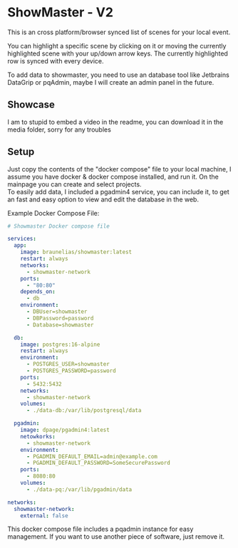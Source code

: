 # ShowMaster - V2

This is an cross platform/browser synced list of scenes for your local event.  
  
You can highlight a specific scene by clicking on it or moving the currently highlighted scene with your up/down arrow keys. 
The currently highlighted row is synced with every device.  


To add data to showmaster, you need to use an database tool like Jetbrains DataGrip or pqAdmin, maybe I will create an admin panel in the future. 

## Showcase
I am to stupid to embed a video in the readme, you can download it in the media folder, sorry for any troubles

## Setup
Just copy the contents of the "docker compose" file to your local machine, I assume you have docker & docker compose installed, and run it. On the mainpage you can create and select projects.  
To easily add data, I included a pgadmin4 service, you can include it, to get an fast and easy option to view and edit the database in the web.

Example Docker Compose File:
```yaml
# Showmaster Docker compose file

services:
  app:
    image: braunelias/showmaster:latest
    restart: always
    networks:
      - showmaster-network
    ports:
      - "80:80"
    depends_on:
      - db
    environment:
      - DBUser=showmaster
      - DBPassword=password
      - Database=showmaster

  db:
    image: postgres:16-alpine
    restart: always
    environment:
      - POSTGRES_USER=showmaster
      - POSTGRES_PASSWORD=password
    ports:
      - 5432:5432
    networks:
      - showmaster-network
    volumes:
      - ./data-db:/var/lib/postgresql/data

  pgadmin:
    image: dpage/pgadmin4:latest
    netowkorks:
      - showmaster-network
    environment:
      - PGADMIN_DEFAULT_EMAIL=admin@example.com
      - PGADMIN_DEFAULT_PASSWORD=SomeSecurePassword
    ports:
      - 8080:80
    volumes:
      - ./data-pq:/var/lib/pgadmin/data

networks:
  showmaster-network:
    external: false

```

This docker compose file includes a pqadmin instance for easy management. If you want to use another piece of software, just remove it.
